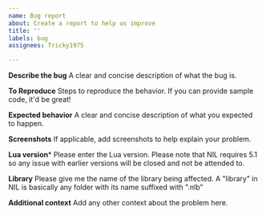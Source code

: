 ```yaml
---
name: Bug report
about: Create a report to help us improve
title: ''
labels: bug
assignees: Tricky1975

---
```


**Describe the bug**
A clear and concise description of what the bug is.

**To Reproduce**
Steps to reproduce the behavior. If you can provide sample code, it'd be great!

**Expected behavior**
A clear and concise description of what you expected to happen.

**Screenshots**
If applicable, add screenshots to help explain your problem.

**Lua version***
Please enter the Lua version. Please note that NIL requires 5.1 so any issue with earlier versions will be closed and not be attended to.

**Library**
Please give me the name of the library being affected. A "library" in NIL is basically any folder with its name suffixed with ".nlb"

**Additional context**
Add any other context about the problem here.
